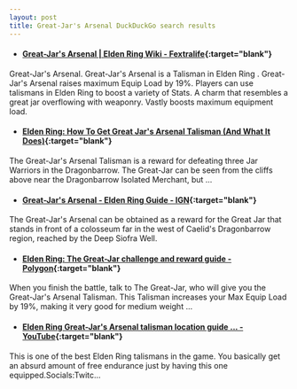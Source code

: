 ```yaml
---
layout: post
title: Great-Jar's Arsenal DuckDuckGo search results
---
```

* #### [Great-Jar's Arsenal | Elden Ring Wiki - Fextralife](https://eldenring.wiki.fextralife.com/Great-Jar's+Arsenal){:target="blank"}
Great-Jar's Arsenal. Great-Jar's Arsenal is a Talisman in Elden Ring . Great-Jar's Arsenal raises maximum Equip Load by 19%. Players can use talismans in Elden Ring to boost a variety of Stats. A charm that resembles a great jar overflowing with weaponry. Vastly boosts maximum equipment load.
* #### [Elden Ring: How To Get Great Jar's Arsenal Talisman (And What It Does)](https://gamerant.com/elden-ring-great-jars-arsenal-talisman-guide/){:target="blank"}
The Great-Jar's Arsenal Talisman is a reward for defeating three Jar Warriors in the Dragonbarrow. The Great-Jar can be seen from the cliffs above near the Dragonbarrow Isolated Merchant, but ...
* #### [Great-Jar's Arsenal - Elden Ring Guide - IGN](https://www.ign.com/wikis/elden-ring/Great-Jar's_Arsenal){:target="blank"}
The Great-Jar's Arsenal can be obtained as a reward for the Great Jar that stands in front of a colosseum far in the west of Caelid's Dragonbarrow region, reached by the Deep Siofra Well.
* #### [Elden Ring: The Great-Jar challenge and reward guide - Polygon](https://www.polygon.com/elden-ring-guide-walkthrough/23042972/elden-ring-great-jar-giant-pot-how-to-knights-max-equip-load){:target="blank"}
When you finish the battle, talk to The Great-Jar, who will give you the Great-Jar's Arsenal Talisman. This Talisman increases your Max Equip Load by 19%, making it very good for medium weight ...
* #### [Elden Ring Great-Jar's Arsenal talisman location guide ... - YouTube](https://www.youtube.com/watch?v=XIqCP8p1yLw){:target="blank"}
This is one of the best Elden Ring talismans in the game. You basically get an absurd amount of free endurance just by having this one equipped.Socials:Twitc...

